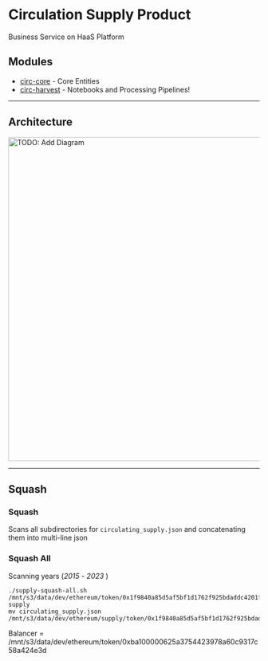 # Circulation Supply Product

Business Service on HaaS Platform

## Modules

- [circ-core](circ-core)            - Core Entities
- [circ-harvest](circ-harvest)      - Notebooks and Processing Pipelines!


----
## Architecture

<img src="doc/_.jpg" width="650" alt="TODO: Add Diagram">

----

## Squash

### Squash

Scans all subdirectories for `circulating_supply.json` and concatenating them into multi-line json

### Squash All

Scanning years (*2015* - *2023* ) 

```
./supply-squash-all.sh /mnt/s3/data/dev/ethereum/token/0x1f9840a85d5af5bf1d1762f925bdaddc4201f984/circulating-supply
mv circulating_supply.json /mnt/s3/data/dev/ethereum/supply/token/0x1f9840a85d5af5bf1d1762f925bdaddc4201f984/

```

Balancer = /mnt/s3/data/dev/ethereum/token/0xba100000625a3754423978a60c9317c58a424e3d 
